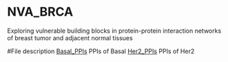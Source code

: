 # NVA_BRCA
Exploring vulnerable building blocks in protein-protein interaction networks of breast tumor and adjacent normal tissues

#File description
<a href="https://github.com/kr-swapnil/NVA_BRCA/blob/main/Basal_PPIs.txt">Basal_PPIs</a>  PPIs of Basal
<a href="https://github.com/kr-swapnil/NVA_BRCA/blob/main/Her2_PPIs.txt">Her2_PPIs</a>    PPIs of Her2
